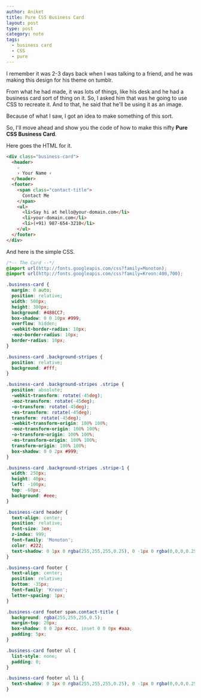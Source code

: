 ```yaml
---
author: Aniket
title: Pure CSS Business Card
layout: post
type: post
category: note
tags:
  - business card
  - CSS
  - pure
---
```


I remember it was 2-3 days back when I was talking to a friend, and he was making this design for his theme on tumblr.

From what he had made, it was lots of things, like his desk and he had a business card sort of thing on it. So, I asked him that was he going to use CSS to recreate it. And to that, he said that he'll be using it as an image.

Because of what I saw, I got an idea to make something of this sort.

So, I'll move ahead and show you the code of how to make this nifty **Pure CSS Business Card**.

Here goes the HTML for it.

```html
<div class="business-card">
  <header>
    ☆
    › Your Name ‹
  </header>
  <footer>
    <span class="contact-title">
      Contact Me
    </span>
    <ul>
      <li>Say hi at hello@your-domain.com</li>
      <li>your-domain.com</li>
      <li>(+91) 987-654-3210</li>
    </ul>
  </footer>
</div>
```

And here is the simple CSS.

```css
/*-- The Card --*/
@import url(http://fonts.googleapis.com/css?family=Monoton);
@import url(http://fonts.googleapis.com/css?family=Kreon:400,700);

.business-card {
  margin: 0 auto;
  position: relative;
  width: 500px;
  height: 300px;
  background: #488CC7;
  box-shadow: 0 0 10px #999;
  overflow: hidden;
  -webkit-border-radius: 10px;
  -moz-border-radius: 10px;
  border-radius: 10px;
}

.business-card .background-stripes {
  position: relative;
  background: #fff;
}

.business-card .background-stripes .stripe {
  position: absolute;
  -webkit-transform: rotate(-45deg);
  -moz-transform: rotate(-45deg);
  -o-transform: rotate(-45deg);
  -ms-transform: rotate(-45deg);
  transform: rotate(-45deg);
  -webkit-transform-origin: 100% 100%;
  -moz-transform-origin: 100% 100%;
  -o-transform-origin: 100% 100%;
  -ms-transform-origin: 100% 100%;
  transform-origin: 100% 100%;
  box-shadow: 0 0 2px #999;
}

.business-card .background-stripes .stripe-1 {
  width: 250px;
  height: 40px;
  left: -100px;
  top: -60px;
  background: #eee;
}

.business-card header {
  text-align: center;
  position: relative;
  font-size: 3em;
  z-index: 999;
  font-family: 'Monoton';
  color: #222;
  text-shadow: 0 1px 0 rgba(255,255,255,0.25), 0 -1px 0 rgba(0,0,0,0.25);
}

.business-card footer {
  text-align: center;
  position: relative;
  bottom: -35px;
  font-family: 'Kreon';
  letter-spacing: 1px;
}

.business-card footer span.contact-title {
  background: rgba(255,255,255,0.5);
  margin-top: 20px;
  box-shadow: 0 0 2px #ccc, inset 0 0 0px #aaa;
  padding: 5px;
}

.business-card footer ul {
  list-style: none;
  padding: 0;
}

.business-card footer ul li {
  text-shadow: 0 1px 0 rgba(255,255,255,0.25), 0 -1px 0 rgba(0,0,0,0.25);
}
```